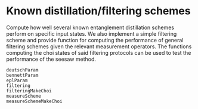 # Known distillation/filtering schemes

Compute how well several known entanglement distillation schemes perform on specific input states. We also implement a simple filtering scheme and provide function for computing the performance of general filtering schemes given the relevant measurement operators. The functions computing the choi states of said filtering protocols can be used to test the performance of the seesaw method.

```@docs
deutschParam
bennettParam
eplParam
filtering
filteringMakeChoi
measureScheme
measureSchemeMakeChoi
```

